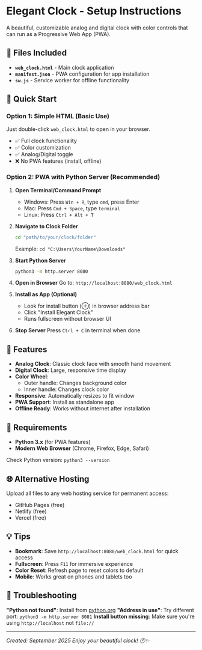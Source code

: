 # Elegant Clock - Setup Instructions

A beautiful, customizable analog and digital clock with color controls that can run as a Progressive Web App (PWA).

## 📁 Files Included

- **`web_clock.html`** - Main clock application
- **`manifest.json`** - PWA configuration for app installation
- **`sw.js`** - Service worker for offline functionality

## 🚀 Quick Start

### Option 1: Simple HTML (Basic Use)
Just double-click `web_clock.html` to open in your browser.
- ✅ Full clock functionality
- ✅ Color customization
- ✅ Analog/Digital toggle
- ❌ No PWA features (install, offline)

### Option 2: PWA with Python Server (Recommended)

1. **Open Terminal/Command Prompt**
   - Windows: Press `Win + R`, type `cmd`, press Enter
   - Mac: Press `Cmd + Space`, type `terminal`
   - Linux: Press `Ctrl + Alt + T`

2. **Navigate to Clock Folder**
   ```bash
   cd "path/to/your/clock/folder"
   ```
   Example: `cd "C:\Users\YourName\Downloads"`

3. **Start Python Server**
   ```bash
   python3 -m http.server 8080
   ```

4. **Open in Browser**
   Go to: `http://localhost:8080/web_clock.html`

5. **Install as App (Optional)**
   - Look for install button (⊕) in browser address bar
   - Click "Install Elegant Clock"
   - Runs fullscreen without browser UI

6. **Stop Server**
   Press `Ctrl + C` in terminal when done

## 🎨 Features

- **Analog Clock**: Classic clock face with smooth hand movement
- **Digital Clock**: Large, responsive time display
- **Color Wheel**: 
  - Outer handle: Changes background color
  - Inner handle: Changes clock color
- **Responsive**: Automatically resizes to fit window
- **PWA Support**: Install as standalone app
- **Offline Ready**: Works without internet after installation

## 🔧 Requirements

- **Python 3.x** (for PWA features)
- **Modern Web Browser** (Chrome, Firefox, Edge, Safari)

Check Python version: `python3 --version`

## 🌐 Alternative Hosting

Upload all files to any web hosting service for permanent access:
- GitHub Pages (free)
- Netlify (free)
- Vercel (free)

## 💡 Tips

- **Bookmark**: Save `http://localhost:8080/web_clock.html` for quick access
- **Fullscreen**: Press `F11` for immersive experience
- **Color Reset**: Refresh page to reset colors to default
- **Mobile**: Works great on phones and tablets too

## 🐛 Troubleshooting

**"Python not found"**: Install from [python.org](https://python.org)
**"Address in use"**: Try different port: `python3 -m http.server 8081`
**Install button missing**: Make sure you're using `http://localhost` not `file://`

---
*Created: September 2025*
*Enjoy your beautiful clock! 🕐✨*
